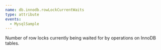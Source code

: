 ```yaml
---
name: db.innodb.rowLockCurrentWaits
type: attribute
events:
  - MysqlSample
---
```


Number of row locks currently being waited for by operations on InnoDB tables.